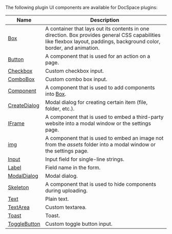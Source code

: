 The following plugin UI components are available for DocSpace plugins:

| Name                                                                            | Description                                                                                                                                                            |
| ------------------------------------------------------------------------------- | ---------------------------------------------------------------------------------------------------------------------------------------------------------------------- |
| [Box](/docspace/pluginssdk/codingplugin/plugincomponents/box)                   | A container that lays out its contents in one direction. Box provides general CSS capabilities like flexbox layout, paddings, background color, border, and animation. |
| [Button](/docspace/pluginssdk/codingplugin/plugincomponents/button)             | A component that is used for an action on a page.                                                                                                                      |
| [Checkbox](/docspace/pluginssdk/codingplugin/plugincomponents/checkbox)         | Custom checkbox input.                                                                                                                                                 |
| [ComboBox](/docspace/pluginssdk/codingplugin/plugincomponents/combobox)         | Custom combo box input.                                                                                                                                                |
| [Component](/docspace/pluginssdk/codingplugin/plugincomponents/component)       | A component that is used to add components into [Box](/docspace/pluginssdk/codingplugin/plugincomponents/box).                                                         |
| [CreateDialog](/docspace/pluginssdk/codingplugin/plugincomponents/createdialog) | Modal dialog for creating certain item (file, folder, etc.).                                                                                                           |
| [IFrame](/docspace/pluginssdk/codingplugin/plugincomponents/iframe)             | A component that is used to embed a third-party website into a modal window or the settings page.                                                                      |
| [img](/docspace/pluginssdk/codingplugin/plugincomponents/img)                   | A component that is used to embed an image not from the *assets* folder into a modal window or the settings page.                                                      |
| [Input](/docspace/pluginssdk/codingplugin/plugincomponents/input)               | Input field for single-line strings.                                                                                                                                   |
| [Label](/docspace/pluginssdk/codingplugin/plugincomponents/label)               | Field name in the form.                                                                                                                                                |
| [ModalDialog](/docspace/pluginssdk/codingplugin/plugincomponents/modaldialog)   | Modal dialog.                                                                                                                                                          |
| [Skeleton](/docspace/pluginssdk/codingplugin/plugincomponents/skeleton)         | A component that is used to hide components during uploading.                                                                                                          |
| [Text](/docspace/pluginssdk/codingplugin/plugincomponents/text)                 | Plain text.                                                                                                                                                            |
| [TextArea](/docspace/pluginssdk/codingplugin/plugincomponents/textarea)         | Custom textarea.                                                                                                                                                       |
| [Toast](/docspace/pluginssdk/codingplugin/plugincomponents/toast)               | Toast.                                                                                                                                                                 |
| [ToggleButton](/docspace/pluginssdk/codingplugin/plugincomponents/togglebutton) | Custom toggle button input.                                                                                                                                            |
